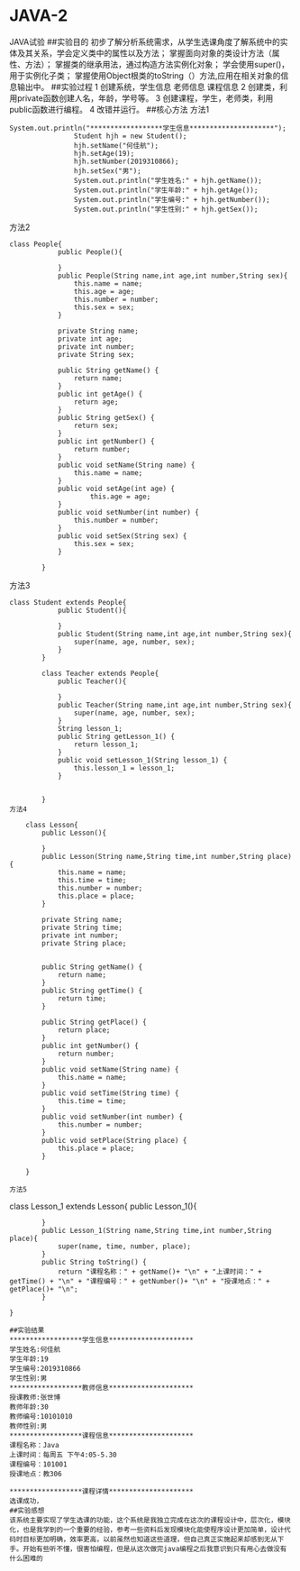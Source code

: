 # JAVA-2
JAVA试验
##实验目的
初步了解分析系统需求，从学生选课角度了解系统中的实体及其关系，学会定义类中的属性以及方法；
掌握面向对象的类设计方法（属性、方法）；
掌握类的继承用法，通过构造方法实例化对象；
学会使用super()，用于实例化子类；
掌握使用Object根类的toString（）方法,应用在相关对象的信息输出中。
##实验过程
1 创建系统，学生信息 老师信息 课程信息
2 创建类，利用private函数创建人名，年龄，学号等。
3 创建课程，学生，老师类，利用public函数进行编程。
4 改错并运行。
##核心方法
方法1
```
System.out.println("******************学生信息*********************");
		        Student hjh = new Student();
		        hjh.setName("何佳航");
		        hjh.setAge(19);
		        hjh.setNumber(2019310866);
		        hjh.setSex("男");
		        System.out.println("学生姓名:" + hjh.getName());
		        System.out.println("学生年龄:" + hjh.getAge());
		        System.out.println("学生编号:" + hjh.getNumber());
		        System.out.println("学生性别:" + hjh.getSex());
```
方法2	
```
class People{
		    public People(){

		    }
		    public People(String name,int age,int number,String sex){
		        this.name = name;
		        this.age = age;
		        this.number = number;
		        this.sex = sex;
		    }

		    private String name;
		    private int age;
		    private int number;
		    private String sex;

		    public String getName() {
		        return name;
		    }
		    public int getAge() {
		        return age;
		    }
		    public String getSex() {
		        return sex;
		    }
		    public int getNumber() {
		        return number;
		    }
		    public void setName(String name) {
		        this.name = name;
		    }
		    public void setAge(int age) {
		            this.age = age;
		    }
		    public void setNumber(int number) {
		        this.number = number;
		    }
		    public void setSex(String sex) {
		        this.sex = sex;
		    }

		}
```
方法3	
```
class Student extends People{
		    public Student(){

		    }
		    public Student(String name,int age,int number,String sex){
		        super(name, age, number, sex);
		    }
		}

		class Teacher extends People{
		    public Teacher(){

		    }
		    public Teacher(String name,int age,int number,String sex){
		        super(name, age, number, sex);
		    }
		    String lesson_1;
		    public String getLesson_1() {
		        return lesson_1;
		    }
		    public void setLesson_1(String lesson_1) {
		        this.lesson_1 = lesson_1;
		    }


		}
方法4
```
		class Lesson{
		    public Lesson(){

		    }
		    public Lesson(String name,String time,int number,String place){
		        this.name = name;
		        this.time = time;
		        this.number = number;
		        this.place = place;
		    }

		    private String name;
		    private String time;
		    private int number;
		    private String place;


		    public String getName() {
		        return name;
		    }
		    public String getTime() {
		        return time;
		    }

		    public String getPlace() {
		        return place;
		    }
		    public int getNumber() {
		        return number;
		    }
		    public void setName(String name) {
		        this.name = name;
		    }
		    public void setTime(String time) {
		        this.time = time;
		    }
		    public void setNumber(int number) {
		        this.number = number;
		    }
		    public void setPlace(String place) {
		        this.place = place;
		    }

		}
```
方法5
```	
  class Lesson_1 extends Lesson{
		    public Lesson_1(){

		    }
		    public Lesson_1(String name,String time,int number,String place){
		        super(name, time, number, place);
		    }
		    public String toString() {
		        return "课程名称：" + getName()+ "\n" + "上课时间：" + getTime() + "\n" + "课程编号：" + getNumber()+ "\n" + "授课地点：" + getPlace()+ "\n";
		    }

	}
 ```
 ##实验结果
 ******************学生信息*********************
学生姓名:何佳航
学生年龄:19
学生编号:2019310866
学生性别:男
******************教师信息*********************
授课教师:张世博
教师年龄:30
教师编号:10101010
教师性别:男
******************课程信息*********************
课程名称：Java
上课时间：每周五 下午4:05-5.30
课程编号：101001
授课地点：教306

******************课程详情*********************
选课成功，
##实验感想
该系统主要实现了学生选课的功能，这个系统是我独立完成在这次的课程设计中，层次化，模块化，也是我学到的一个重要的经验，参考一些资料后发现模块化能使程序设计更加简单，设计代码时目标更加明确，效率更高，以前虽然也知道这些道理，但自己真正实施起来却感到无从下手。开始有些听不懂，很害怕编程，但是从这次做完java编程之后我意识到只有用心去做没有什么困难的
